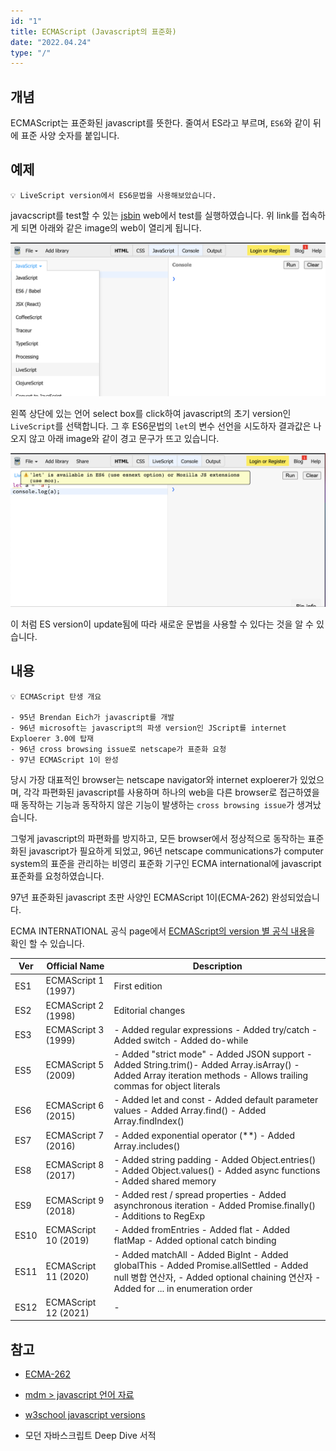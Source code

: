 ```yaml
---
id: "1"
title: ECMAScript (Javascript의 표준화)
date: "2022.04.24"
type: "/"
---
```


## 개념
ECMAScript는 표준화된 javascript를 뜻한다. 줄여서 ES라고 부르며, `ES6`와 같이 뒤에 표준 사양 숫자를 붙입니다.


## 예제
```
💡 LiveScript version에서 ES6문법을 사용해보았습니다.
```
javacscript를 test할 수 있는 [jsbin](https://jsbin.com/?js,console) web에서 test를 실행하였습니다.
위 link를 접속하게 되면 아래와 같은 image의 web이 열리게 됩니다.

<p align="center"><img src='https://github.com/one-iron/oneiron_blog_v2/blob/main/assets/content/index_1_01.png?raw=true'></p>

왼쪽 상단에 있는 언어 select box를 click하여 javascript의 초기 version인 `LiveScript`를 선택합니다. 그 후 ES6문법의 `let`의 변수 선언을 시도하자 결과값은 나오지 않고 아래 image와 같이 경고 문구가 뜨고 있습니다.

<p align="center"><img src='https://github.com/one-iron/oneiron_blog_v2/blob/main/assets/content/index_1_02.png?raw=true'></p>

이 처럼 ES version이 update됨에 따라 새로운 문법을 사용할 수 있다는 것을 알 수 있습니다.

## 내용

```
💡 ECMAScript 탄생 개요
 
- 95년 Brendan Eich가 javascript를 개발
- 96년 microsoft는 javascript의 파생 version인 JScript를 internet Exploerer 3.0에 탑재
- 96년 cross browsing issue로 netscape가 표준화 요청
- 97년 ECMAScript 1이 완성

```


당시 가장 대표적인 browser는 netscape navigator와 internet exploerer가 있었으며, 각각 파편화된 javascript를 사용하며 하나의 web을 다른 browser로 접근하였을 때 동작하는 기능과 동작하지 않은 기능이 발생하는 `cross browsing issue`가 생겨났습니다.

그렇게 javascript의 파편화를 방지하고, 모든 browser에서 정상적으로 동작하는 표준화된 javascript가 필요하게 되었고, 96년 netscape communications가 computer system의 표준을 관리하는 비영리 표준화 기구인 ECMA international에 javascript 표준화를 요청하였습니다.

97년 표준화된 javascript 초판 사양인 ECMAScript 1이(ECMA-262) 완성되었습니다.

ECMA INTERNATIONAL 공식 page에서 [ECMAScript의 version 별 공식 내용](https://www.ecma-international.org/publications-and-standards/standards/ecma-262/)을 확인 할 수 있습니다. 

|Ver|Official Name|Description|
|------|---|---|
|ES1|	ECMAScript 1 (1997)|First edition|
|ES2|	ECMAScript 2 (1998)|Editorial changes|
|ES3|	ECMAScript 3 (1999)| - Added regular expressions  - Added try/catch - Added switch - Added do-while|
|ES5|	ECMAScript 5 (2009)| - Added "strict mode" - Added JSON support - Added String.trim()- Added Array.isArray() - Added Array iteration methods - Allows trailing commas for object literals|
|ES6|	ECMAScript 6 (2015)| - Added let and const - Added default parameter values - Added Array.find() - Added Array.findIndex()|
|ES7|	ECMAScript 7 (2016)| - Added exponential operator (**) - Added Array.includes()|
|ES8|	ECMAScript 8 (2017)| - Added string padding - Added Object.entries() - Added Object.values() - Added async functions - Added shared memory|
|ES9|	ECMAScript 9 (2018)| - Added rest / spread properties - Added asynchronous iteration - Added Promise.finally() - Additions to RegExp|
|ES10|	ECMAScript 10 (2019)| - Added fromEntries - Added flat - Added flatMap - Added optional catch binding |
|ES11|	ECMAScript 11 (2020)| - Added matchAll - Added BigInt - Added globalThis - Added Promise.allSettled - Added null 병합 연산자, - Added optional chaining 연산자 - Added for ... in enumeration order|
|ES12|	ECMAScript 12 (2021)| - |


## 참고
- [ECMA-262](https://www.ecma-international.org/publications-and-standards/standards/ecma-262/)

- [mdm > javascript 언어 자료](https://developer.mozilla.org/ko/docs/Web/JavaScript/Language_Resources)

- [w3school javascript versions](https://www.w3schools.com/js/js_versions.asp)

- 모던 자바스크립트 Deep Dive 서적